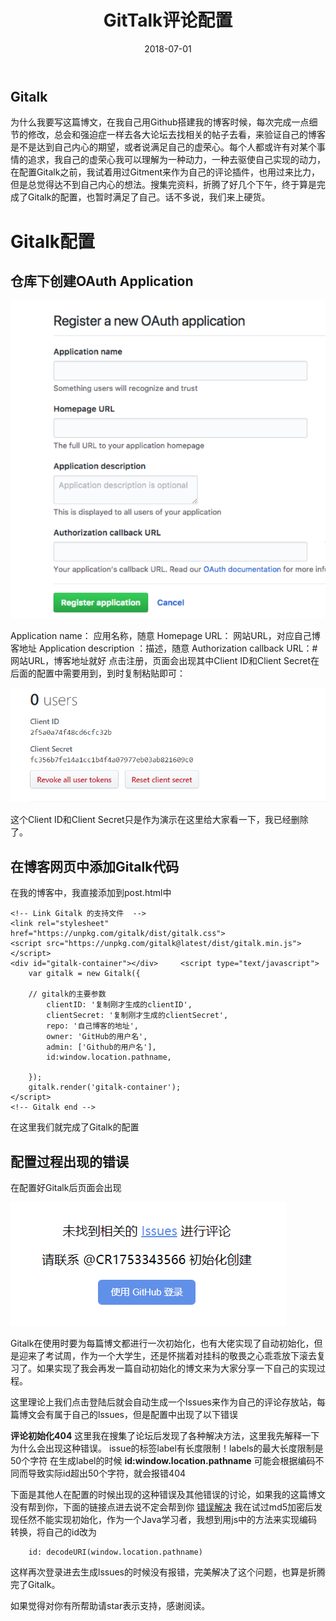﻿---
layout: post                  
title: "GitTalk评论配置"             
date: 2018-07-01                
tag: Github-Gitalk
---
## Gitalk ##
为什么我要写这篇博文，在我自己用Github搭建我的博客时候，每次完成一点细节的修改，总会和强迫症一样去各大论坛去找相关的帖子去看，来验证自己的博客是不是达到自己内心的期望，或者说满足自己的虚荣心。每个人都或许有对某个事情的追求，我自己的虚荣心我可以理解为一种动力，一种去驱使自己实现的动力，在配置Gitalk之前，我试着用过Gitment来作为自己的评论插件，也用过来比力，但是总觉得达不到自己内心的想法。搜集完资料，折腾了好几个下午，终于算是完成了Gitalk的配置，也暂时满足了自己。话不多说，我们来上硬货。

Gitalk配置
==

仓库下创建OAuth Application
--
<p><img src="/images/Blog/1.PNG" ></p>
Application name： 应用名称，随意
Homepage URL： 网站URL，对应自己博客地址
Application description ：描述，随意
Authorization callback URL：# 网站URL，博客地址就好
点击注册，页面会出现其中Client ID和Client Secret在后面的配置中需要用到，到时复制粘贴即可：
<p><img src="/images/Blog/2.PNG" ></p>
这个Client ID和Client Secret只是作为演示在这里给大家看一下，我已经删除了。

在博客网页中添加Gitalk代码
--
在我的博客中，我直接添加到post.html中
```
<!-- Link Gitalk 的支持文件  -->
<link rel="stylesheet" href="https://unpkg.com/gitalk/dist/gitalk.css">
<script src="https://unpkg.com/gitalk@latest/dist/gitalk.min.js"></script> 
<div id="gitalk-container"></div>     <script type="text/javascript">
    var gitalk = new Gitalk({

    // gitalk的主要参数
		clientID: '复制刚才生成的clientID',
		clientSecret: '复制刚才生成的clientSecret',
		repo: '自己博客的地址',
		owner: 'GitHub的用户名',
		admin: ['Github的用户名'],
		id:window.location.pathname,
    
    });
    gitalk.render('gitalk-container');
</script> 
<!-- Gitalk end -->
```
在这里我们就完成了Gitalk的配置

配置过程出现的错误
--
在配置好Gitalk后页面会出现
<p><img src="/images/Blog/3.PNG" ></p>

Gitalk在使用时要为每篇博文都进行一次初始化，也有大佬实现了自动初始化，但是迎来了考试周，作为一个大学生，还是怀揣着对挂科的敬畏之心乖乖放下滚去复习了。如果实现了我会再发一篇自动初始化的博文来为大家分享一下自己的实现过程。

这里理论上我们点击登陆后就会自动生成一个lssues来作为自己的评论存放站，每篇博文会有属于自己的lssues，但是配置中出现了以下错误

**评论初始化404**
这里我在搜集了论坛后发现了各种解决方法，这里我先解释一下为什么会出现这种错误。
issue的标签label有长度限制！labels的最大长度限制是50个字符
在生成label的时候 **id:window.location.pathname**
可能会根据编码不同而导致实际id超出50个字符，就会报错404

下面是其他人在配置的时候出现的这种错误及其他错误的讨论，如果我的这篇博文没有帮到你，下面的链接点进去说不定会帮到你
[错误解决](https://github.com/gitalk/gitalk/issues/115#event-1539518527)
我在试过md5加密后发现任然不能实现初始化，作为一个Java学习者，我想到用js中的方法来实现编码转换，将自己的id改为

```
	id: decodeURI(window.location.pathname)
```
这样再次登录进去生成lssues的时候没有报错，完美解决了这个问题，也算是折腾完了Gitalk。

如果觉得对你有所帮助请star表示支持，感谢阅读。

